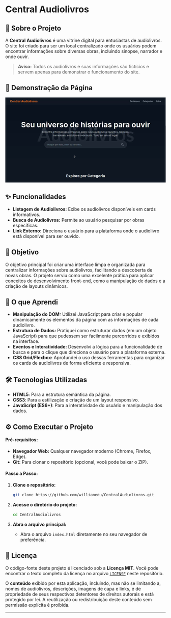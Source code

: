 # Central Audiolivros

## 📖 Sobre o Projeto

A **Central Audiolivros** é uma vitrine digital para entusiastas de audiolivros. O site foi criado para ser um local centralizado onde os usuários podem encontrar informações sobre diversas obras, incluindo sinopse, narrador e onde ouvir.

> **Aviso:** Todos os audiolivros e suas informações são fictícios e servem apenas para demonstrar o funcionamento do site.

## 📸 Demonstração da Página

![Demonstração da Central de Audiolivros](demo.apng)

## ✨ Funcionalidades

- **Listagem de Audiolivros:** Exibe os audiolivros disponíveis em cards informativos.
- **Busca de Audiolivros:** Permite ao usuário pesquisar por obras específicas.
- **Link Externo:** Direciona o usuário para a plataforma onde o audiolivro está disponível para ser ouvido.

## 🎯 Objetivo

O objetivo principal foi criar uma interface limpa e organizada para centralizar informações sobre audiolivros, facilitando a descoberta de novas obras. O projeto serviu como uma excelente prática para aplicar conceitos de desenvolvimento front-end, como a manipulação de dados e a criação de layouts dinâmicos.

## 🚀 O que Aprendi

- **Manipulação do DOM:** Utilizei JavaScript para criar e popular dinamicamente os elementos da página com as informações de cada audiolivro.
- **Estrutura de Dados:** Pratiquei como estruturar dados (em um objeto JavaScript) para que pudessem ser facilmente percorridos e exibidos na interface.
- **Eventos e Interatividade:** Desenvolvi a lógica para a funcionalidade de busca e para o clique que direciona o usuário para a plataforma externa.
- **CSS Grid/Flexbox:** Aprofundei o uso dessas ferramentas para organizar os cards de audiolivros de forma eficiente e responsiva.

## 🛠️ Tecnologias Utilizadas

- **HTML5**: Para a estrutura semântica da página.
- **CSS3**: Para a estilização e criação de um layout responsivo.
- **JavaScript (ES6+)**: Para a interatividade do usuário e manipulação dos dados.

## ⚙️ Como Executar o Projeto

#### **Pré-requisitos:**

- **Navegador Web:** Qualquer navegador moderno (Chrome, Firefox, Edge).
- **Git:** Para clonar o repositório (opcional, você pode baixar o ZIP).

#### **Passo a Passo:**

1.  **Clone o repositório:**
    ```bash
    git clone https://github.com/willianedu/CentralAudiolivros.git
    ```

2.  **Acesse o diretório do projeto:**
    ```bash
    cd CentralAudiolivros
    ```

3.  **Abra o arquivo principal:**
    -   Abra o arquivo `index.html` diretamente no seu navegador de preferência.

## 📜 Licença

O código-fonte deste projeto é licenciado sob a **Licença MIT**. Você pode encontrar o texto completo da licença no arquivo [`LICENSE`](LICENSE) neste repositório.

O **conteúdo** exibido por esta aplicação, incluindo, mas não se limitando a, nomes de audiolivros, descrições, imagens de capa e links, é de propriedade de seus respectivos detentores de direitos autorais e está protegido por lei. A reutilização ou redistribuição deste conteúdo sem permissão explícita é proibida.

---